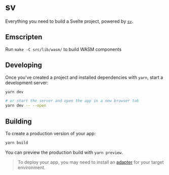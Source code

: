 # sv

Everything you need to build a Svelte project, powered by [`sv`](https://github.com/sveltejs/cli).

## Emscripten

Run `make -C src/lib/wasm/` to build WASM components

## Developing

Once you've created a project and installed dependencies with `yarn`, start a development server:

```bash
yarn dev

# or start the server and open the app in a new browser tab
yarn dev -- --open
```

## Building

To create a production version of your app:

```bash
yarn build
```

You can preview the production build with `yarn preview`.

> To deploy your app, you may need to install an [adapter](https://svelte.dev/docs/kit/adapters) for your target environment.
